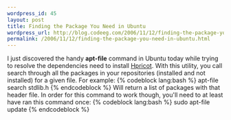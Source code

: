 ```yaml
--- 
wordpress_id: 45
layout: post
title: Finding the Package You Need in Ubuntu
wordpress_url: http://blog.codeeg.com/2006/11/12/finding-the-package-you-need-in-ubuntu/
permalink: /2006/11/12/finding-the-package-you-need-in-ubuntu.html
---
```

I just discovered the handy <strong>apt-file</strong> command in Ubuntu today while trying to resolve the dependencies need to install <a title="Hpricot" href="http://code.whytheluckystiff.net/hpricot/">Hpricot</a>.  With this utility, you call search through all the packages in your repositories (installed and not installed) for a given file.  For example:
{% codeblock lang:bash %}
apt-file search stdlib.h
{% endcodeblock %}
Will return a list of packages with that header file.  In order for this command to work though, you'll need to at least have ran this command once:
{% codeblock lang:bash %}
sudo apt-file update
{% endcodeblock %}
